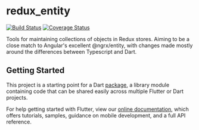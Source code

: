 # redux_entity

[![Build Status](https://travis-ci.org/MichaelMarner/redux_entity.svg?branch=master)](https://travis-ci.org/MichaelMarner/redux_entity) [![Coverage Status](https://coveralls.io/repos/github/MichaelMarner/redux_entity/badge.svg?branch=master)](https://coveralls.io/github/MichaelMarner/redux_entity?branch=master)

Tools for maintaining collections of objects in Redux stores. Aiming to be a close match to Angular's excellent @ngrx/entity, with changes made mostly around the differences between Typescript and Dart.

## Getting Started

This project is a starting point for a Dart
[package](https://flutter.dev/developing-packages/),
a library module containing code that can be shared easily across
multiple Flutter or Dart projects.

For help getting started with Flutter, view our
[online documentation](https://flutter.dev/docs), which offers tutorials,
samples, guidance on mobile development, and a full API reference.
